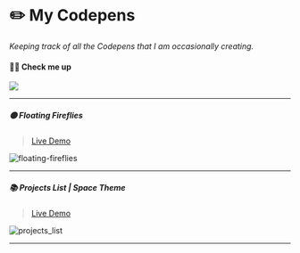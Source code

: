 # ✏️ My Codepens

*Keeping track of all the Codepens that I am occasionally creating.*

#### 🏌🏼 Check me up 
<a href="https://codepen.io/im-luka"><img src="https://img.shields.io/badge/Codepen-000000?style=for-the-badge&logo=codepen&logoColor=white" /></a>
<hr />

##### 🟡 Floating Fireflies  
> [Live Demo](https://codepen.io/im-luka/pen/vYaZwBg)  

![floating-fireflies](https://user-images.githubusercontent.com/46372998/212473308-728587a6-3059-43ea-b3af-cb7f12ce9255.gif)

---

##### 📚 Projects List | Space Theme  
> [Live Demo](https://codepen.io/im-luka/pen/wvxpPWy)  

![projects_list](https://user-images.githubusercontent.com/46372998/213801345-9e5fb2dc-25fa-45f8-be63-6449a2cd2210.png)

---
